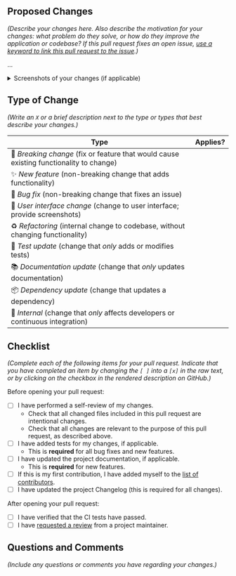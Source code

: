 ## Proposed Changes

_(Describe your changes here. Also describe the motivation for your changes: what problem do they solve, or how do they improve the application or codebase? If this pull request fixes an open issue, [use a keyword to link this pull request to the issue](https://docs.github.com/en/issues/tracking-your-work-with-issues/linking-a-pull-request-to-an-issue#linking-a-pull-request-to-an-issue-using-a-keyword).)_

...

<details>
<summary>Screenshots of your changes (if applicable)</summary>

</details>

## Type of Change

_(Write an `X` or a brief description next to the type or types that best describe your changes.)_

| Type                                                                                    | Applies? |
| --------------------------------------------------------------------------------------- | -------- |
| 🚨 _Breaking change_ (fix or feature that would cause existing functionality to change) |          |
| ✨ _New feature_ (non-breaking change that adds functionality)                          |          |
| 🐛 _Bug fix_ (non-breaking change that fixes an issue)                                  |          |
| 🎨 _User interface change_ (change to user interface; provide screenshots)              |          |
| ♻️ _Refactoring_ (internal change to codebase, without changing functionality)          |          |
| 🚦 _Test update_ (change that _only_ adds or modifies tests)                            |          |
| 📚 _Documentation update_ (change that _only_ updates documentation)                    |          |
| 📦 _Dependency update_ (change that updates a dependency)                               |          |
| 🔧 _Internal_ (change that _only_ affects developers or continuous integration)         |          |

## Checklist

_(Complete each of the following items for your pull request. Indicate that you have completed an item by changing the `[ ]` into a `[x]` in the raw text, or by clicking on the checkbox in the rendered description on GitHub.)_

Before opening your pull request:

- [ ] I have performed a self-review of my changes.
    - Check that all changed files included in this pull request are intentional changes.
    - Check that all changes are relevant to the purpose of this pull request, as described above.
- [ ] I have added tests for my changes, if applicable.
    - This is **required** for all bug fixes and new features.
- [ ] I have updated the project documentation, if applicable.
    - This is **required** for new features.
- [ ] If this is my first contribution, I have added myself to the [list of contributors](https://github.com/jcal13/memory-model-editor/blob/dev/frontend/package.json).
- [ ] I have updated the project Changelog (this is required for all changes).

After opening your pull request:

- [ ] I have verified that the CI tests have passed.
- [ ] I have [requested a review](https://docs.github.com/en/pull-requests/collaborating-with-pull-requests/proposing-changes-to-your-work-with-pull-requests/requesting-a-pull-request-review) from a project maintainer.

## Questions and Comments

_(Include any questions or comments you have regarding your changes.)_